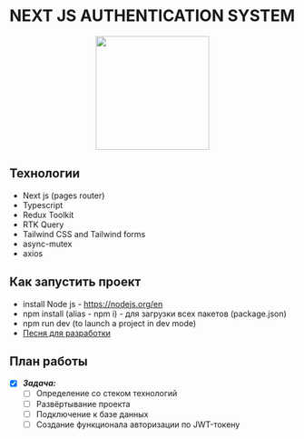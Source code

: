 # NEXT JS AUTHENTICATION SYSTEM
<div align="center">
  <img height="200" src="https://i.imgflip.com/65efzo.gif"  />
</div>


## Технологии

- Next js (pages router)
- Typescript
- Redux Toolkit
- RTK Query
- Tailwind CSS and Tailwind forms
- async-mutex
- axios

## Как запустить проект

- install Node js - https://nodejs.org/en
- npm install (alias -  npm i) - для загрузки всех пакетов (package.json)
- npm run dev (to launch a project in dev mode)
- [Песня для разработки](https://www.youtube.com/watch?v=Ljqe4Nj7nBA&list=PLwnlgyFbyc1DOM5-aAhjtlWcBGXaTmJZj&index=8)


## План работы
- [X] ___Задача:___
    - [ ] Определение со стеком технологий
    - [ ] Развёртывание проекта
    - [ ] Подключение к базе данных
    - [ ] Создание функционала авторизации по JWT-токену
